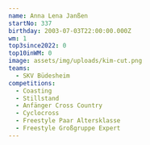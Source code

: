 ```yaml
---
name: Anna Lena Janßen
startNo: 337
birthday: 2003-07-03T22:00:00.000Z
wm: 1
top3since2022: 0
top10inWM: 0
image: assets/img/uploads/kim-cut.png
teams:
  - SKV Büdesheim
competitions:
  - Coasting
  - Stillstand
  - Anfänger Cross Country
  - Cyclocross
  - Freestyle Paar Altersklasse
  - Freestyle Großgruppe Expert
---
```

